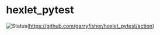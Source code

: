 # hexlet_pytest
![Status](https://github.com/garryfisher/hexlet_pytest/actions/workflows/hexlet_pytest/badge.svg)(https://github.com/garryfisher/hexlet_pytest/action)
